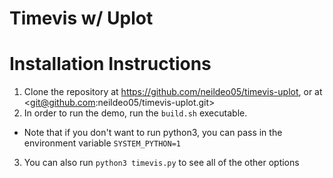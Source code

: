 # Timevis w/ Uplot

# Installation Instructions

1. Clone the repository at <https://github.com/neildeo05/timevis-uplot>, or at <git@github.com:neildeo05/timevis-uplot.git>
2. In order to run the demo, run the `build.sh` executable.
  - Note that if you don't want to run python3, you can pass in the environment variable `SYSTEM_PYTHON=1`
3. You can also run `python3 timevis.py` to see all of the other options

